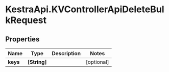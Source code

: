 # KestraApi.KVControllerApiDeleteBulkRequest

## Properties

Name | Type | Description | Notes
------------ | ------------- | ------------- | -------------
**keys** | **[String]** |  | [optional] 


